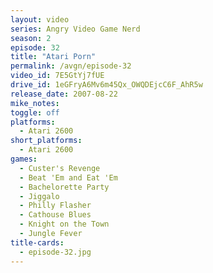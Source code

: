 ```yaml
---
layout: video
series: Angry Video Game Nerd
season: 2
episode: 32
title: "Atari Porn"
permalink: /avgn/episode-32
video_id: 7E5GtYj7fUE
drive_id: 1eGFryA6Mv6m45Qx_OWQDEjcC6F_AhR5w
release_date: 2007-08-22
mike_notes:
toggle: off
platforms:
  - Atari 2600
short_platforms:
  - Atari 2600
games:
  - Custer's Revenge
  - Beat 'Em and Eat 'Em
  - Bachelorette Party
  - Jiggalo
  - Philly Flasher
  - Cathouse Blues
  - Knight on the Town
  - Jungle Fever
title-cards:
  - episode-32.jpg
---
```


